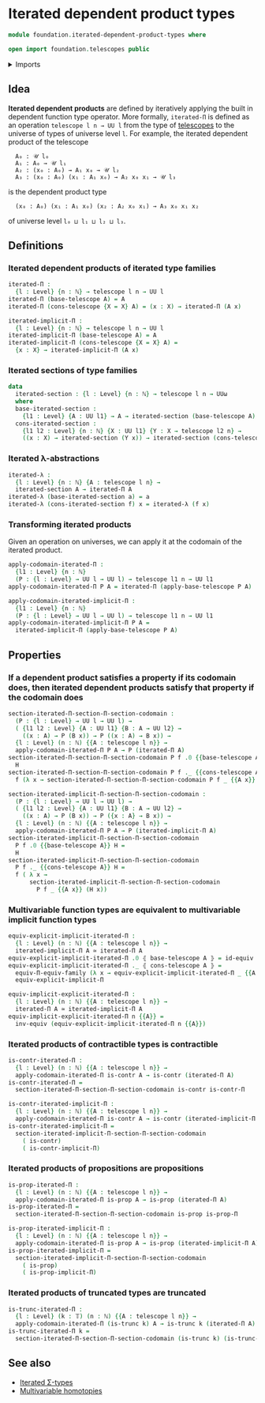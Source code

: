 # Iterated dependent product types

```agda
module foundation.iterated-dependent-product-types where

open import foundation.telescopes public
```

<details><summary>Imports</summary>

```agda
open import elementary-number-theory.natural-numbers

open import foundation.dependent-products-contractible-types
open import foundation.dependent-products-propositions
open import foundation.dependent-products-truncated-types
open import foundation.implicit-function-types
open import foundation.universe-levels

open import foundation-core.contractible-types
open import foundation-core.equivalences
open import foundation-core.functoriality-dependent-function-types
open import foundation-core.propositions
open import foundation-core.truncated-types
open import foundation-core.truncation-levels
```

</details>

## Idea

**Iterated dependent products** are defined by iteratively applying the built in
dependent function type operator. More formally, `iterated-Π` is defined as an
operation `telescope l n → UU l` from the type of
[telescopes](foundation.telescopes.md) to the universe of types of universe
level `l`. For example, the iterated dependent product of the telescope

```text
  A₀ : 𝒰 l₀
  A₁ : A₀ → 𝒰 l₁
  A₂ : (x₀ : A₀) → A₁ x₀ → 𝒰 l₂
  A₃ : (x₀ : A₀) (x₁ : A₁ x₀) → A₂ x₀ x₁ → 𝒰 l₃
```

is the dependent product type

```text
  (x₀ : A₀) (x₁ : A₁ x₀) (x₂ : A₂ x₀ x₁) → A₃ x₀ x₁ x₂
```

of universe level `l₀ ⊔ l₁ ⊔ l₂ ⊔ l₃`.

## Definitions

### Iterated dependent products of iterated type families

```agda
iterated-Π :
  {l : Level} {n : ℕ} → telescope l n → UU l
iterated-Π (base-telescope A) = A
iterated-Π (cons-telescope {X = X} A) = (x : X) → iterated-Π (A x)

iterated-implicit-Π :
  {l : Level} {n : ℕ} → telescope l n → UU l
iterated-implicit-Π (base-telescope A) = A
iterated-implicit-Π (cons-telescope {X = X} A) =
  {x : X} → iterated-implicit-Π (A x)
```

### Iterated sections of type families

```agda
data
  iterated-section : {l : Level} {n : ℕ} → telescope l n → UUω
  where
  base-iterated-section :
    {l1 : Level} {A : UU l1} → A → iterated-section (base-telescope A)
  cons-iterated-section :
    {l1 l2 : Level} {n : ℕ} {X : UU l1} {Y : X → telescope l2 n} →
    ((x : X) → iterated-section (Y x)) → iterated-section (cons-telescope Y)
```

### Iterated λ-abstractions

```agda
iterated-λ :
  {l : Level} {n : ℕ} {A : telescope l n} →
  iterated-section A → iterated-Π A
iterated-λ (base-iterated-section a) = a
iterated-λ (cons-iterated-section f) x = iterated-λ (f x)
```

### Transforming iterated products

Given an operation on universes, we can apply it at the codomain of the iterated
product.

```agda
apply-codomain-iterated-Π :
  {l1 : Level} {n : ℕ}
  (P : {l : Level} → UU l → UU l) → telescope l1 n → UU l1
apply-codomain-iterated-Π P A = iterated-Π (apply-base-telescope P A)

apply-codomain-iterated-implicit-Π :
  {l1 : Level} {n : ℕ}
  (P : {l : Level} → UU l → UU l) → telescope l1 n → UU l1
apply-codomain-iterated-implicit-Π P A =
  iterated-implicit-Π (apply-base-telescope P A)
```

## Properties

### If a dependent product satisfies a property if its codomain does, then iterated dependent products satisfy that property if the codomain does

```agda
section-iterated-Π-section-Π-section-codomain :
  (P : {l : Level} → UU l → UU l) →
  ( {l1 l2 : Level} {A : UU l1} {B : A → UU l2} →
    ((x : A) → P (B x)) → P ((x : A) → B x)) →
  {l : Level} (n : ℕ) {{A : telescope l n}} →
  apply-codomain-iterated-Π P A → P (iterated-Π A)
section-iterated-Π-section-Π-section-codomain P f .0 {{base-telescope A}} H =
  H
section-iterated-Π-section-Π-section-codomain P f ._ {{cons-telescope A}} H =
  f (λ x → section-iterated-Π-section-Π-section-codomain P f _ {{A x}} (H x))

section-iterated-implicit-Π-section-Π-section-codomain :
  (P : {l : Level} → UU l → UU l) →
  ( {l1 l2 : Level} {A : UU l1} {B : A → UU l2} →
    ((x : A) → P (B x)) → P ({x : A} → B x)) →
  {l : Level} (n : ℕ) {{A : telescope l n}} →
  apply-codomain-iterated-Π P A → P (iterated-implicit-Π A)
section-iterated-implicit-Π-section-Π-section-codomain
  P f .0 {{base-telescope A}} H =
  H
section-iterated-implicit-Π-section-Π-section-codomain
  P f ._ {{cons-telescope A}} H =
  f ( λ x →
      section-iterated-implicit-Π-section-Π-section-codomain
        P f _ {{A x}} (H x))
```

### Multivariable function types are equivalent to multivariable implicit function types

```agda
equiv-explicit-implicit-iterated-Π :
  {l : Level} (n : ℕ) {{A : telescope l n}} →
  iterated-implicit-Π A ≃ iterated-Π A
equiv-explicit-implicit-iterated-Π .0 ⦃ base-telescope A ⦄ = id-equiv
equiv-explicit-implicit-iterated-Π ._ ⦃ cons-telescope A ⦄ =
  equiv-Π-equiv-family (λ x → equiv-explicit-implicit-iterated-Π _ {{A x}}) ∘e
  equiv-explicit-implicit-Π

equiv-implicit-explicit-iterated-Π :
  {l : Level} (n : ℕ) {{A : telescope l n}} →
  iterated-Π A ≃ iterated-implicit-Π A
equiv-implicit-explicit-iterated-Π n {{A}} =
  inv-equiv (equiv-explicit-implicit-iterated-Π n {{A}})
```

### Iterated products of contractible types is contractible

```agda
is-contr-iterated-Π :
  {l : Level} (n : ℕ) {{A : telescope l n}} →
  apply-codomain-iterated-Π is-contr A → is-contr (iterated-Π A)
is-contr-iterated-Π =
  section-iterated-Π-section-Π-section-codomain is-contr is-contr-Π

is-contr-iterated-implicit-Π :
  {l : Level} (n : ℕ) {{A : telescope l n}} →
  apply-codomain-iterated-Π is-contr A → is-contr (iterated-implicit-Π A)
is-contr-iterated-implicit-Π =
  section-iterated-implicit-Π-section-Π-section-codomain
    ( is-contr)
    ( is-contr-implicit-Π)
```

### Iterated products of propositions are propositions

```agda
is-prop-iterated-Π :
  {l : Level} (n : ℕ) {{A : telescope l n}} →
  apply-codomain-iterated-Π is-prop A → is-prop (iterated-Π A)
is-prop-iterated-Π =
  section-iterated-Π-section-Π-section-codomain is-prop is-prop-Π

is-prop-iterated-implicit-Π :
  {l : Level} (n : ℕ) {{A : telescope l n}} →
  apply-codomain-iterated-Π is-prop A → is-prop (iterated-implicit-Π A)
is-prop-iterated-implicit-Π =
  section-iterated-implicit-Π-section-Π-section-codomain
    ( is-prop)
    ( is-prop-implicit-Π)
```

### Iterated products of truncated types are truncated

```agda
is-trunc-iterated-Π :
  {l : Level} (k : 𝕋) (n : ℕ) {{A : telescope l n}} →
  apply-codomain-iterated-Π (is-trunc k) A → is-trunc k (iterated-Π A)
is-trunc-iterated-Π k =
  section-iterated-Π-section-Π-section-codomain (is-trunc k) (is-trunc-Π k)
```

## See also

- [Iterated Σ-types](foundation.iterated-dependent-pair-types.md)
- [Multivariable homotopies](foundation.multivariable-homotopies.md)
